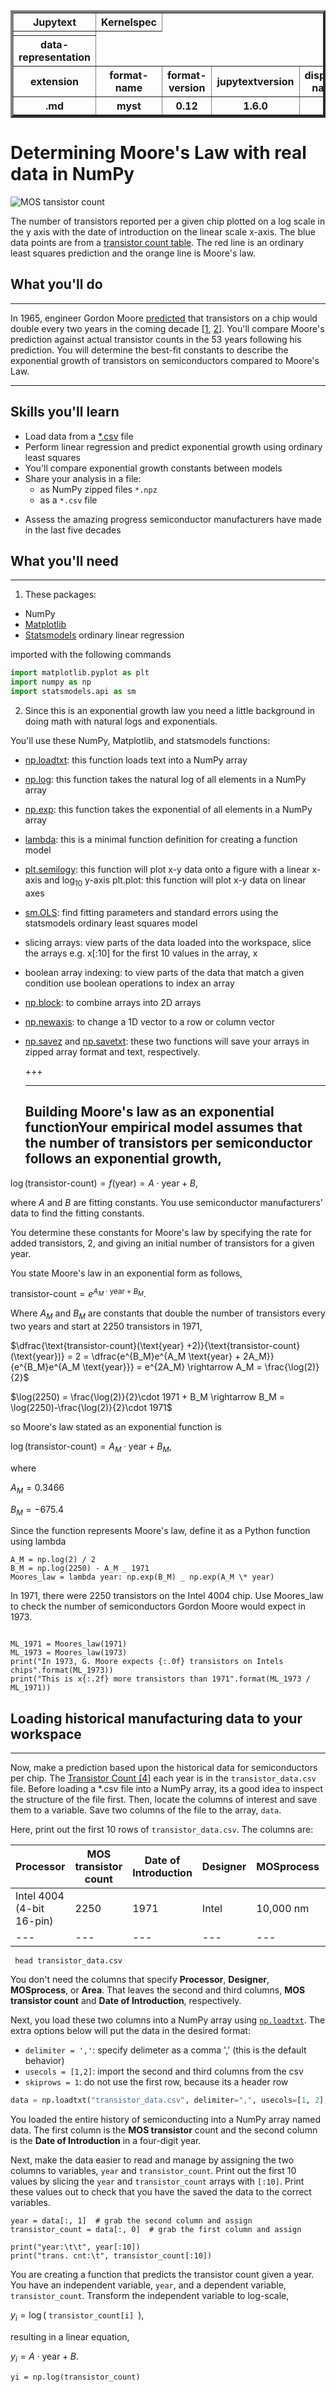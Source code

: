 <table border=4>
<tr>
  <th> Jupytext</th>
  <th> Kernelspec</th>
</tr>
<td>
 <tr>
  <th scope="row"> data-representation </th>
  </tr>
</td>

<tr>
  <th> extension</th>
  <th> format-name</th>
  <th> format-version</th>
  <th> jupytextversion</th>
  <th>display-name</th>
</tr>
<tr>
  <th> .md </th>
  <th> myst </th>
  <th> 0.12 </th>
  <th> 1.6.0 </th>
</tr>

</table>

# Determining Moore's Law with real data in NumPy


![MOS tansistor count](img/Moore.png)

The number of transistors reported per a given chip plotted on a log scale in the y axis with the date of introduction on the linear scale x-axis. The blue data points are from a [transistor count table](https://en.wikipedia.org/wiki/Transistor_count#Microprocessors "transistor count table"). The red line is an ordinary least squares prediction and the orange line is Moore's law.

## What you'll do

---

In 1965, engineer Gordon Moore [predicted](https://en.wikipedia.org/wiki/Moore%27s_law "predicted") that transistors on a chip would double every two years in the coming decade [[1](https://en.wikipedia.org/wiki/Moore%27s_law "1"), [2](https://newsroom.intel.com/wp-content/uploads/sites/11/2018/05/moores-law-electronics.pdf "2")]. You'll compare Moore's prediction against actual transistor counts in the 53 years following his prediction. You will determine the best-fit constants to describe the exponential growth of transistors on semiconductors compared to Moore's Law.

---

## Skills you'll learn

- Load data from a [\*.csv](https://en.wikipedia.org/wiki/Comma-separated_values "*.csv") file
- Perform linear regression and predict exponential growth using ordinary least squares
- You'll compare exponential growth constants between models
- Share your analysis in a file:
  - as NumPy zipped files `*.npz`
  - as a `*.csv` file

* Assess the amazing progress semiconductor manufacturers have made in the last five decades

## What you'll need

---

1. These packages:

- NumPy
- [Matplotlib](https://matplotlib.org "Matplotlib")
- [Statsmodels](https://www.statsmodels.org/stable/index.html "Statsmodels") ordinary linear regression

imported with the following commands

```python
import matplotlib.pyplot as plt
import numpy as np
import statsmodels.api as sm

```

2. Since this is an exponential growth law you need a little background in doing math with natural logs and exponentials.

You'll use these NumPy, Matplotlib, and statsmodels functions:

- [np.loadtxt](https://numpy.org/doc/stable/reference/generated/numpy.loadtxt.html "np.loadtxt"): this function loads text into a NumPy array

* [np.log](https://numpy.org/doc/stable/reference/generated/numpy.log.html "np.log"): this function takes the natural log of all elements in a NumPy array
* [np.exp](https://numpy.org/doc/stable/reference/generated/numpy.exp.html "np.exp"): this function takes the exponential of all elements in a NumPy array
* [lambda](https://docs.python.org/3/library/ast.html?highlight=lambda#ast.Lambda "lambda"): this is a minimal function definition for creating a function model
* [plt.semilogy](https://matplotlib.org/3.1.1/api/_as_gen/matplotlib.pyplot.semilogy.html "plt.semilogy"): this function will plot x-y data onto a figure with a linear x-axis and $\log_{10}$ y-axis plt.plot: this function will plot x-y data on linear axes
* [sm.OLS](https://www.statsmodels.org/stable/generated/statsmodels.regression.linear_model.OLS.html "sm.OLS"): find fitting parameters and standard errors using the statsmodels ordinary least squares model
* slicing arrays: view parts of the data loaded into the workspace, slice the arrays e.g. x[:10] for the first 10 values in the array, x
* boolean array indexing: to view parts of the data that match a given condition use boolean operations to index an array
* [np.block](https://numpy.org/doc/stable/reference/generated/numpy.block.html "np.block"): to combine arrays into 2D arrays
* [np.newaxis](https://numpy.org/doc/stable/reference/constants.html "np.newaxis"): to change a 1D vector to a row or column vector
* [np.savez](https://numpy.org/doc/stable/reference/generated/numpy.savez.html "np.savez") and [np.savetxt](https://numpy.org/doc/stable/reference/generated/numpy.savetxt.html "np.savetxt"): these two functions will save your arrays in zipped array format and text, respectively.

  +++

  ---

  ## Building Moore's law as an exponential functionYour empirical model assumes that the number of transistors per semiconductor follows an exponential growth,

$\log(\text{transistor-count})= f(\text{year}) = A\cdot \text{year}+B,$

where $A$ and $B$ are fitting constants. You use semiconductor manufacturers' data to find the fitting constants.

You determine these constants for Moore's law by specifying the rate for added transistors, 2, and giving an initial number of transistors for a given year.

You state Moore's law in an exponential form as follows,

$\text{transistor-count}= e^{A_M\cdot \text{year} +B_M}.$

Where $A_M$ and $B_M$ are constants that double the number of transistors every two years and start at 2250 transistors in 1971,

$\dfrac{\text{transistor-count}(\text{year} +2)}{\text{transistor-count}(\text{year})} = 2 = \dfrac{e^{B_M}e^{A_M \text{year} + 2A_M}}{e^{B_M}e^{A_M \text{year}}} = e^{2A_M} \rightarrow A_M = \frac{\log(2)}{2}$

$\log(2250) = \frac{\log(2)}{2}\cdot 1971 + B_M \rightarrow B_M = \log(2250)-\frac{\log(2)}{2}\cdot 1971$

so Moore's law stated as an exponential function is

$\log(\text{transistor-count})= A_M\cdot \text{year}+B_M,$

where

$A_M=0.3466$

$B_M=-675.4$

Since the function represents Moore's law, define it as a Python function using lambda

```
A_M = np.log(2) / 2
B_M = np.log(2250) - A_M _ 1971
Moores_law = lambda year: np.exp(B_M) _ np.exp(A_M \* year)
```

In 1971, there were 2250 transistors on the Intel 4004 chip. Use Moores_law to check the number of semiconductors Gordon Moore would expect in 1973.

```

ML_1971 = Moores_law(1971)
ML_1973 = Moores_law(1973)
print("In 1973, G. Moore expects {:.0f} transistors on Intels chips".format(ML_1973))
print("This is x{:.2f} more transistors than 1971".format(ML_1973 / ML_1971))

```

## Loading historical manufacturing data to your workspace

---

Now, make a prediction based upon the historical data for semiconductors per chip. The [Transistor Count [4]](https://en.wikipedia.org/wiki/Transistor_count#Microprocessors "transistor count") each year is in the `transistor_data.csv` file. Before loading a \*.csv file into a NumPy array, its a good idea to inspect the structure of the file first. Then, locate the columns of interest and save them to a variable. Save two columns of the file to the array, `data`.

Here, print out the first 10 rows of `transistor_data.csv`. The columns are:

| Processor                 | MOS transistor count | Date of Introduction | Designer | MOSprocess | Area   |
| ------------------------- | -------------------- | -------------------- | -------- | ---------- | ------ |
| Intel 4004 (4-bit 16-pin) | 2250                 | 1971                 | Intel    | 10,000 nm  | 12 mm² |
| ---                       | ---                  | ---                  | ---      | ---        | ---    |

```
 head transistor_data.csv
```

You don't need the columns that specify **Processor**, **Designer**, **MOSprocess**, or **Area**. That leaves the second and third columns, **MOS transistor count** and **Date of Introduction**, respectively.

Next, you load these two columns into a NumPy array using [`np.loadtxt`](https://numpy.org/doc/stable/reference/generated/numpy.loadtxt.html "np.loadtxt"). The extra options below will put the data in the desired format:

- `delimiter = ','`: specify delimeter as a comma ',' (this is the default behavior)
- `usecols = [1,2]`: import the second and third columns from the csv
- `skiprows = 1`: do not use the first row, because its a header row

```python
data = np.loadtxt("transistor_data.csv", delimiter=",", usecols=[1, 2], skiprows=1)
```

You loaded the entire history of semiconducting into a NumPy array named data. The first column is the **MOS transistor** count and the second column is the **Date of Introduction** in a four-digit year.

Next, make the data easier to read and manage by assigning the two columns to variables, `year` and `transistor_count`. Print out the first 10 values by slicing the `year` and `transistor_count` arrays with `[:10]`. Print these values out to check that you have the saved the data to the correct variables.

```
year = data[:, 1]  # grab the second column and assign
transistor_count = data[:, 0]  # grab the first column and assign

print("year:\t\t", year[:10])
print("trans. cnt:\t", transistor_count[:10])
```

You are creating a function that predicts the transistor count given a year. You have an independent variable, `year`, and a dependent variable, `transistor_count`. Transform the independent variable to log-scale,

$y_i = \log($ `transistor_count[i] `$),$

resulting in a linear equation,

$y_i = A\cdot \text{year} +B$.

```
yi = np.log(transistor_count)
```
